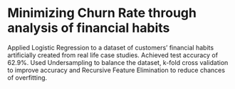 # Minimizing Churn Rate through analysis of financial habits
Applied Logistic Regression to a dataset of customers’ financial habits artificially created from real life case studies.
Achieved test accuracy of 62.9%.
Used Undersampling to balance the dataset, k-fold cross validation to improve accuracy and Recursive Feature Elimination to reduce chances of overfitting.
